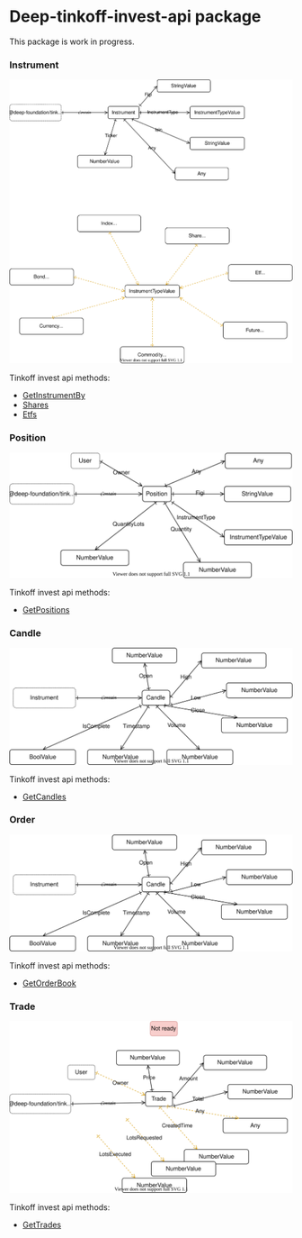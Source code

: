 # Deep-tinkoff-invest-api package
This package is work in progress.

### Instrument
![Instrument scheme](./src/instrument/Instrument.drawio.svg)

Tinkoff invest api methods:
- [GetInstrumentBy](https://tinkoff.github.io/investAPI/instruments/#getinstrumentby)
- [Shares](https://tinkoff.github.io/investAPI/instruments/#shares)
- [Etfs](https://tinkoff.github.io/investAPI/instruments/#etfs)

### Position
![Position scheme](./src/position/Position.drawio.svg)

Tinkoff invest api methods:
- [GetPositions](https://tinkoff.github.io/investAPI/operations/#getpositions)

### Candle
![Candle scheme](./src/candle/Candle.drawio.svg)

Tinkoff invest api methods:
- [GetCandles](https://tinkoff.github.io/investAPI/marketdata/#getcandles)

### Order
![Order scheme](./src/order/Order.drawio.svg)

Tinkoff invest api methods:
- [GetOrderBook](https://tinkoff.github.io/investAPI/marketdata/#getorderbook)

### Trade
![Trade scheme](./src/trade/Trade.drawio.svg)

Tinkoff invest api methods:
- [GetTrades](https://tinkoff.github.io/investAPI/marketdata/#getlasttrades)
